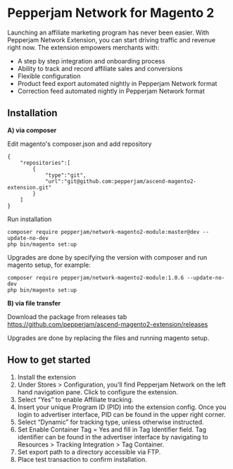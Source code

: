# Pepperjam Network for Magento 2

Launching an affiliate marketing program has never been easier. With Pepperjam Network Extension, you can start driving traffic and revenue right now. The extension empowers merchants with:

- A step by step integration and onboarding process
- Ability to track and record affiliate sales and conversions
- Flexible configuration
- Product feed export automated nightly in Pepperjam Network format
- Correction feed automated nightly in Pepperjam Network format

## Installation

**A) via composer**

Edit magento's composer.json and add repository 

    {
        "repositories":[         
    	    {
                "type":"git",
                "url":"git@github.com:pepperjam/ascend-magento2-extension.git"
            }
        ]
    }

Run installation
    
    composer require pepperjam/network-magento2-module:master@dev --update-no-dev
    php bin/magento set:up

Upgrades are done by specifying the version with composer and run magento setup, for example:

    composer require pepperjam/network-magento2-module:1.0.6 --update-no-dev
    php bin/magento set:up
    
    
**B) via file transfer**

Download the package from releases tab https://github.com/pepperjam/ascend-magento2-extension/releases

Upgrades are done by replacing the files and running magento setup.   

## How to get started

1. Install the extension
1. Under Stores > Configuration, you’ll find Pepperjam Network on the left hand navigation pane. Click to configure the extension.
1. Select “Yes” to enable Affiliate tracking.
1. Insert your unique Program ID (PID) into the extension config. Once you login to advertiser interface, PID can be found in the upper right corner.
1. Select “Dynamic” for tracking type, unless otherwise instructed.
1. Set Enable Container Tag = Yes and fill in Tag Identifier field. Tag identifier can be found in the advertiser interface by navigating to Resources > Tracking Integration > Tag Container.    
1. Set export path to a directory accessible via FTP.
1. Place test transaction to confirm installation.

